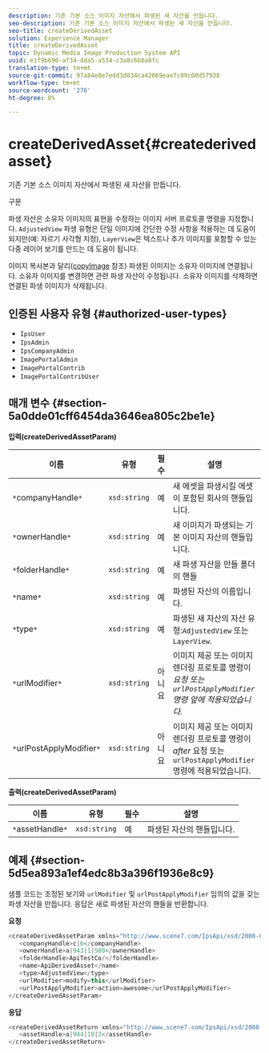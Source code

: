 ```yaml
---
description: 기존 기본 소스 이미지 자산에서 파생된 새 자산을 만듭니다.
seo-description: 기존 기본 소스 이미지 자산에서 파생된 새 자산을 만듭니다.
seo-title: createDerivedAsset
solution: Experience Manager
title: createDerivedAsset
topic: Dynamic Media Image Production System API
uuid: e1f9b690-af34-4da5-a534-c3a8c6b0a8fc
translation-type: tm+mt
source-git-commit: 97a84e8e7edd3d834ca42069eae7c09c00d57938
workflow-type: tm+mt
source-wordcount: '276'
ht-degree: 8%

---
```



# createDerivedAsset{#createderivedasset}

기존 기본 소스 이미지 자산에서 파생된 새 자산을 만듭니다.

구문

<!--<a id="section_FE43FF204ED644C2AC901AF45982E942"></a>-->

파생 자산은 소유자 이미지의 표현을 수정하는 이미지 서버 프로토콜 명령을 지정합니다. `AdjustedView` 파생 유형은 단일 이미지에 간단한 수정 사항을 적용하는 데 도움이 되지만(예: 자르기 사각형 지정), `LayerView`은 텍스트나 추가 이미지를 포함할 수 있는 다중 레이어 보기를 만드는 데 도움이 됩니다.

이미지 복사본과 달리([copyImage](../../../operations/c-operations-intro/c-methods/r-copy-image.md#reference-0785131e690b4ad08be69172023f35d0) 참조) 파생된 이미지는 소유자 이미지에 연결됩니다. 소유자 이미지를 변경하면 관련 파생 자산이 수정됩니다. 소유자 이미지를 삭제하면 연결된 파생 이미지가 삭제됩니다.

## 인증된 사용자 유형 {#authorized-user-types}

* `IpsUser`
* `IpsAdmin`
* `IpsCompanyAdmin`
* `ImagePortalAdmin`
* `ImagePortalContrib`
* `ImagePortalContribUser`

## 매개 변수 {#section-5a0dde01cff6454da3646ea805c2be1e}

**입력(createDerivedAssetParam)**

| 이름 | 유형 | 필수 | 설명 |
|---|---|---|---|
| `*`companyHandle`*` | `xsd:string` | 예 | 새 에셋을 파생시킬 에셋이 포함된 회사의 핸들입니다. |
| `*`ownerHandle`*` | `xsd:string` | 예 | 새 이미지가 파생되는 기본 이미지 자산의 핸들입니다. |
| `*`folderHandle`*` | `xsd:string` | 예 | 새 파생 자산을 만들 폴더의 핸들 |
| `*`name`*` | `xsd:string` | 예 | 파생된 자산의 이름입니다. |
| `*`type`*` | `xsd:string` | 예 | 파생된 새 자산의 자산 유형:`AdjustedView` 또는 `LayerView`. |
| `*`urlModifier`*` | `xsd:string` | 아니요 | 이미지 제공 또는 이미지 렌더링 프로토콜 명령이 *요청 또는 `urlPostApplyModifier` 명령 앞에 적용되었습니다.* |
| `*`urlPostApplyModifier`*` | `xsd:string` | 아니요 | 이미지 제공 또는 이미지 렌더링 프로토콜 명령이 *after* 요청 또는 `urlPostApplyModifier` 명령에 적용되었습니다. |

**출력(createDerivedAssetParam)**

| 이름 | 유형 | 필수 | 설명 |
|---|---|---|---|
| `*`assetHandle`*` | `xsd:string` | 예 | 파생된 자산의 핸들입니다. |

## 예제 {#section-5d5ea893a1ef4edc8b3a396f1936e8c9}

샘플 코드는 조정된 보기와 `urlModifier` 및 `urlPostApplyModifier` 임의의 값을 갖는 파생 자산을 만듭니다. 응답은 새로 파생된 자산의 핸들을 반환합니다.

**요청**

```java
<createDerivedAssetParam xmlns="http://www.scene7.com/IpsApi/xsd/2008-01-15">
   <companyHandle>c|6</companyHandle>
   <ownerHandle>a|943|1|580</ownerHandle>
   <folderHandle>ApiTestCo/</folderHandle>
   <name>ApiDerivedAsset</name>
   <type>AdjustedView</type>
   <urlModifier>modify=this</urlModifier>
   <urlPostApplyModifier>action=awesome</urlPostApplyModifier>
</createDerivedAssetParam>
```

**응답**

```java
<createDerivedAssetReturn xmlns="http://www.scene7.com/IpsApi/xsd/2008-01-15">
   <assetHandle>a|944|10|2</assetHandle>
</createDerivedAssetReturn>
```

